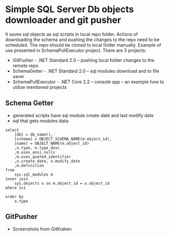 # Simple SQL Server Db objects downloader and git pusher
It saves sql objects as sql scripts in local repo folder. Actions of downloading the schema and pushing the changes to the repo need to be scheduled. The repo should be cloned to local folder manually. Example of use presented in SchemaPullExecutor project. There are 3 projects:
- GitPusher - .NET Standard 2.0 – pushing local folder changes to the remote repo
- SchemaGetter - .NET Standard 2.0 – sql modules download and to file saver
- SchemaPullExecutor - .NET Core 2.2 – console app – an example how to utilize mentioned projects
## Schema Getter
- generated scripts have sql module create date and last modify date
- sql that gets modules data:
```
select 
	[db] = db_name(),
	[schema] = OBJECT_SCHEMA_NAME(m.object_id),
	[name] = OBJECT_NAME(m.object_id) 
	,o.type, o.type_desc
	,m.uses_ansi_nulls
	,m.uses_quoted_identifier
	,o.create_date, o.modify_date
	,m.definition
from 
	sys.sql_modules m
inner join
	sys.objects o on m.object_id = o.object_id
where 1=1
	
order by 
	o.type
```
## GitPusher
-	Screenshots from GitKraken
